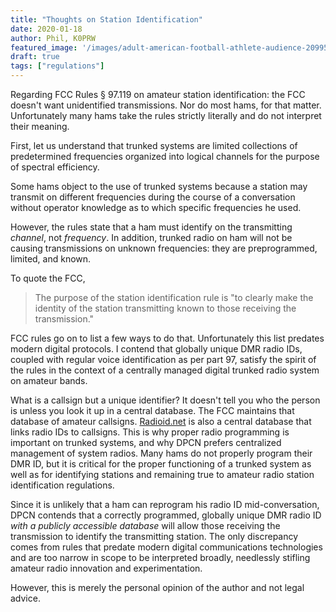 ```yaml
---
title: "Thoughts on Station Identification"
date: 2020-01-18
author: Phil, K0PRW
featured_image: '/images/adult-american-football-athlete-audience-209954.jpg'
draft: true
tags: ["regulations"]
---
```


Regarding FCC Rules § 97.119 on amateur station identification: the FCC doesn't want unidentified transmissions. Nor do most hams, for that matter. Unfortunately many hams take the rules strictly literally and do not interpret their meaning.

<!--more-->

First, let us understand that trunked systems are limited collections of predetermined frequencies organized into logical channels for the purpose of spectral efficiency.

Some hams object to the use of trunked systems because a station may transmit on different frequencies during the course of a conversation without operator knowledge as to which specific frequencies he used.

However, the rules state that a ham must identify on the transmitting *channel*, not *frequency*. In addition, trunked radio on ham will not be causing transmissions on unknown frequencies: they are preprogrammed, limited, and known.

To quote the FCC,
> The purpose of the station identification rule is "to clearly make the identity of the station transmitting known to those receiving the transmission."

FCC rules go on to list a few ways to do that. Unfortunately this list predates modern digital protocols. I contend that globally unique DMR radio IDs, coupled with regular voice identification as per part 97, satisfy the spirit of the rules in the context of a centrally managed digital trunked radio system on amateur bands.

What is a callsign but a unique identifier? It doesn't tell you who the person is unless you look it up in a central database. The FCC maintains that database of amateur callsigns. [Radioid.net](http://radioid.net) is also a central database that links radio IDs to callsigns. This is why proper radio programming is important on trunked systems, and why DPCN prefers centralized management of system radios. Many hams do not properly program their DMR ID, but it is critical for the proper functioning of a trunked system as well as for identifying stations and remaining true to amateur radio station identification regulations.

Since it is unlikely that a ham can reprogram his radio ID mid-conversation, DPCN contends that a correctly programmed, globally unique DMR radio ID *with a publicly accessible database* will allow those receiving the transmission to identify the transmitting station. The only discrepancy comes from rules that predate modern digital communications technologies and are too narrow in scope to be interpreted broadly, needlessly stifling amateur radio innovation and experimentation.

However, this is merely the personal opinion of the author and not legal advice.